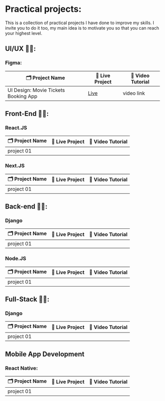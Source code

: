 # Practical projects:
This is a collection of practical projects I have done to improve my skills. I invite you to do it too, my main idea is to motivate you so that you can reach your highest level.

## UI/UX 🧑‍🎨:
### Figma: 
| 🗂️ Project Name | 🔗 Live Project | 🎥 Video Tutorial |
| ---------------- | --------------- | ----------------- |
| UI Design: Movie Tickets Booking App | [Live](https://www.figma.com/design/TYRDZsYSEM8cY3dQzOv2hQ/Movie-Tickets-Booking-App?node-id=0-1&t=3Hh9TijRxH1BLnFh-1) | video link |

## Front-End 👨‍💻:
### React.JS
| 🗂️ Project Name | 🔗 Live Project | 🎥 Video Tutorial |
| ---------------- | --------------- | ----------------- |
| project 01 | | |

### Next.JS
| 🗂️ Project Name | 🔗 Live Project | 🎥 Video Tutorial |
| ---------------- | --------------- | ----------------- |
| project 01 | | |

## Back-end 👨‍💻:
### Django
| 🗂️ Project Name | 🔗 Live Project | 🎥 Video Tutorial |
| ---------------- | --------------- | ----------------- |
| project 01 | | |

### Node.JS
| 🗂️ Project Name | 🔗 Live Project | 🎥 Video Tutorial |
| ---------------- | --------------- | ----------------- |
| project 01 | | |

## Full-Stack 👨‍💻:
### Django
| 🗂️ Project Name | 🔗 Live Project | 🎥 Video Tutorial |
| ---------------- | --------------- | ----------------- |
| project 01 | | |



## Mobile App Development
### React Native:
| 🗂️ Project Name | 🔗 Live Project | 🎥 Video Tutorial |
| ---------------- | --------------- | ----------------- |
| project 01 | | |


